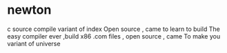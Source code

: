 # newton
c source compile variant of index
Open source , came to learn to build
The easy compiler ever ,build x86
.com files , open source , came
To make you variant of universe


